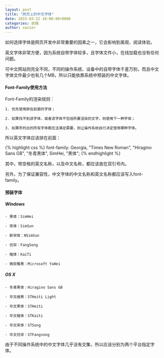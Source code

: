 ```yaml
---
layout: post
title: "网页上的中文字体"
date: 2015-03-22 18:00:00+0800
categories: 前端
author: xavier
---
```


如何选择字体是网页开发中非常重要的因素之一，它会影响到美观、阅读体验。

英文字体非常方便，因为系统自带字体较多，且字体文件小，在线加载也没有任何问题。

可中文网站则完全不同，不同的操作系统、设备中的自带字体千差万别，而且中文字体文件最少也有几个MB，所以只能依靠系统中预装的中文字体。

#### Font-Family使用方法

Font-Family的渲染规则：

    1. 优先使用排在前面的字体；

    2. 如果找不到该字体，或者该字体不包括所要渲染的文字，则使用下一种字体；

    3. 如果所列出的所有字体都无法满足需要，则让操作系统自行决定使用哪种字体。

所以英文字体应该排在前面：

{% highlight css %}
font-family: Georgia, "Times New Roman", "Hiragino Sans GB", "冬青黑体", SimHei, "黑体";
{% endhighlight %}

其中，带空格的英文名称，以及中文名称，都应该放在双引号内。

另外，为了保证兼容性，中文字体的中文名称和英文名称都应该写入font-family。

#### 预装字体

##### Windows

    - 黑体：SimHei
    
    - 宋体：SimSun

    - 新宋体：NSimSun

    - 仿宋：FangSong

    - 楷体：KaiTi

    - 微软雅黑：Microsoft YaHei

##### OS X

    - 冬青黑体：Hiragino Sans GB

    - 华文细黑：STHeiti Light

    - 华文黑体：STHeiti

    - 华文楷体：STKaiti

    - 华文宋体：STSong

    - 华文仿宋：STFangsong

由于不同操作系统中的中文字体几乎没有交集，所以应该分别为两个平台指定字体。
